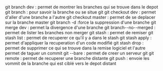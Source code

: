git branch dev : permet de montrer les branches qui se trouve dans le depot
git branch : pour savoir la branche ou se situe git 
git checkout dev : permet d'aller d'une branche a l'autre
git checkout master : permet de se deplacer sur la branche master
git branch -d :force la suppression d'une branche
git merge dev : permet la divergence d'une branche
git branch--no--merged : permet de lister les branches non merger
git stash : permet de remiser
git stash list : permet de recuperer ce qu'il y a dans le stash
git stash apply : permet d'appliquer la recuperation d'un code modifié
git stash drop : permet de supprimer ce qui se trouve dans la remise logiciel et l'autre permet de taguer un commit
git --bare : permet de creer un serveur git 
git remote : permet de recuperer une branche distante 
git push : envoie les vommit de la branche qui est ciblé vers le depot distant 
